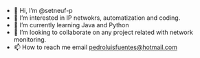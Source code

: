 - 👋 Hi, I’m @setneuf-p
- 👀 I’m interested in IP netwokrs, automatization and coding. 
- 🌱 I’m currently learning Java and Python
- 💞️ I’m looking to collaborate on any project related with network monitoring.
- 📫 How to reach me email pedroluisfuentes@hotmail.com

<!---
setneuf-p/setneuf-p is a ✨ special ✨ repository because its `README.md` (this file) appears on your GitHub profile.
You can click the Preview link to take a look at your changes.
--->
